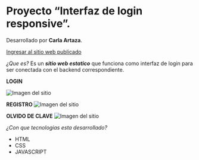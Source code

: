 # Proyecto “Interfaz de login responsive”.

Desarrollado por **Carla Artaza**. 

[Ingresar al sitio web publicado ](https://cartaza-dev.github.io/login_frontend/)

*¿Que es?* Es un ***sitio web estatico*** que funciona como interfaz de login para ser conectada con el backend correspondiente.

**LOGIN**

  ![Imagen del sitio](https://github.com/cartaza-dev/login_frontend/tree/main/recursos/login_responsive.png)

**REGISTRO**
  ![Imagen del sitio](https://github.com/cartaza-dev/login_frontend/tree/main/recursos/registro_responsive.png)

**OLVIDO DE CLAVE**
  ![Imagen del sitio](https://github.com/cartaza-dev/login_frontend/tree/main/recursos/olvido_clave_responsive.png)


*¿Con que tecnologias esta desarrollado?*

- HTML
- CSS
- JAVASCRIPT

